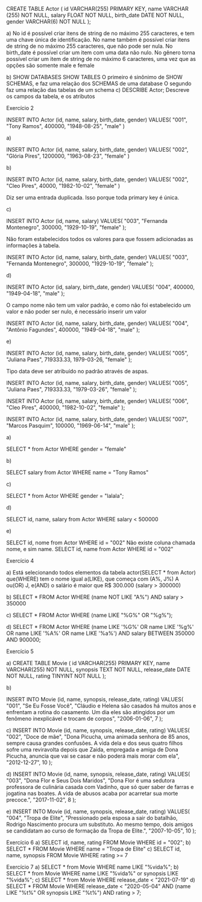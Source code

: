 CREATE TABLE Actor (
    id VARCHAR(255) PRIMARY KEY,
    name VARCHAR (255) NOT NULL,
    salary FLOAT NOT NULL,
    birth_date DATE NOT NULL,
    gender VARCHAR(6) NOT NULL
);

a) No id é possível criar itens de string de no máximo 255 caracteres, e tem uma chave única de identificação.
No name também é possível criar itens de string de no máximo 255 caracteres, que não pode ser nula.
No birth_date é possível criar um item com uma data não nulo.
No gênero torna possível criar um item de string de no máximo 6 caracteres, uma vez que as opções
são somente male e female

b)
SHOW DATABASES
SHOW TABLES
O primeiro é sinônimo de SHOW SCHEMAS, e faz uma relação dos SCHEMAS de uma database
O segundo faz uma relação das tabelas de um schema
c) 
DESCRIBE Actor;
Descreve os campos da tabela, e os atributos

Exercício 2

INSERT INTO Actor (id, name, salary, birth_date, gender)
VALUES(
  "001", 
  "Tony Ramos",
  400000,
  "1948-08-25", 
  "male"
)

a)

INSERT INTO Actor (id, name, salary, birth_date, gender)
VALUES(
  "002", 
  "Glória Pires",
  1200000,
  "1963-08-23", 
  "female"
)

b)

 INSERT INTO Actor (id, name, salary, birth_date, gender)
VALUES(
  "002", 
  "Cleo Pires",
	40000,
  "1982-10-02", 
  "female"
)

Diz ser uma entrada duplicada. Isso porque toda primary key é única.

c)

INSERT INTO Actor (id, name, salary)
VALUES(
  "003", 
  "Fernanda Montenegro",
  300000,
  "1929-10-19", 
  "female"
);

Não foram estabelecidos todos os valores para que fossem adicionadas as informações à tabela.

INSERT INTO Actor (id, name, salary, birth_date, gender)
VALUES(
  "003", 
  "Fernanda Montenegro",
  300000,
  "1929-10-19", 
  "female"
);

d)

INSERT INTO Actor (id, salary, birth_date, gender)
VALUES(
  "004",
  400000,
  "1949-04-18", 
  "male"
);

O campo nome não tem um valor padrão, e como não foi estabelecido um valor e não poder ser nulo, é necessário
inserir um valor

INSERT INTO Actor (id, name, salary, birth_date, gender)
VALUES(
  "004",
  "Antônio Fagundes",
  400000,
  "1949-04-18", 
  "male"
);

e)

INSERT INTO Actor (id, name, salary, birth_date, gender)
VALUES(
  "005", 
  "Juliana Paes",
  719333.33,
  1979-03-26, 
  "female"
);

Tipo data deve ser atribuído no padrão através de aspas.

INSERT INTO Actor (id, name, salary, birth_date, gender)
VALUES(
  "005", 
  "Juliana Paes",
  719333.33,
  "1979-03-26", 
  "female"
);

INSERT INTO Actor (id, name, salary, birth_date, gender)
VALUES(
  "006", 
  "Cleo Pires",
  400000,
  "1982-10-02", 
  "female"
);

INSERT INTO Actor (id, name, salary, birth_date, gender)
VALUES(
  "007", 
  "Marcos Pasquim",
  100000,
  "1969-06-14", 
  "male"
);

a)

SELECT * from Actor WHERE gender = "female"

b)

SELECT salary from Actor WHERE name = "Tony Ramos"

c)

SELECT * from Actor WHERE gender = "lalala";

d)

SELECT id, name, salary from Actor WHERE salary < 500000 

e) 

SELECT id, nome from Actor WHERE id = "002"
Não existe coluna chamada nome, e sim name.
SELECT id, name from Actor WHERE id = "002"

Exercício 4

a) Está selecionando todos elementos da tabela actor(SELECT * from Actor) que(WHERE) tem o nome igual a(LIKE), que começa com (A%, J%) A
ou(OR) J, e(AND) o salário é maior que R$ 300.000 (salary > 300000)

b)
SELECT * FROM Actor
WHERE (name NOT LIKE "A%") AND salary > 350000

c)
SELECT * FROM Actor
WHERE (name LIKE "%G%" OR "%g%");

d)
SELECT 
    *
FROM
    Actor
WHERE
    (name LIKE '%G%' OR name LIKE '%g%'
        OR name LIKE '%A%'
        OR name LIKE '%a%')
        AND salary BETWEEN 350000 AND 900000;


Exercício 5

a)
CREATE TABLE Movie (
    id VARCHAR(255) PRIMARY KEY,
    name VARCHAR(255) NOT NULL,
    synopsis TEXT NOT NULL,
    release_date DATE NOT NULL,
    rating TINYINT NOT NULL
);

b)  

INSERT INTO Movie (id, name, synopsis, release_date, rating)
VALUES(
  "001", 
  "Se Eu Fosse Você",
 "Cláudio e Helena são casados há muitos anos e enfrentam a rotina do casamento. Um dia eles são atingidos por um fenômeno inexplicável e trocam de corpos",
  "2006-01-06", 
 7
);

c)
INSERT INTO Movie (id, name, synopsis, release_date, rating)
VALUES(
  "002", 
  "Doce de mãe",
 "Dona Picucha, uma animada senhora de 85 anos, sempre causa grandes confusões. A vida dela e dos seus quatro filhos sofre uma reviravolta depois que Zaida, empregada e amiga de Dona Picucha, anuncia que vai se casar e não poderá mais morar com ela",
  "2012-12-27", 
 10
);

d)
INSERT INTO Movie (id, name, synopsis, release_date, rating)
VALUES(
  "003", 
  "Dona Flor e Seus Dois Maridos",
 "Dona Flor é uma sedutora professora de culinária casada com Vadinho, que só quer saber de farras e jogatina nas boates. A vida de abusos acaba por acarretar sua morte precoce.",
  "2017-11-02", 
 8
);

e)
INSERT INTO Movie (id, name, synopsis, release_date, rating)
VALUES(
  "004", 
  "Tropa de Elite",
 "Pressionado pela esposa a sair do batalhão, Rodrigo Nascimento procura um substituto. Ao mesmo tempo, dois amigos se candidatam ao curso de formação da Tropa de Elite.",
  "2007-10-05", 
 10
);

Exercício 6
a)
SELECT id, name, rating FROM Movie WHERE id = "002";
b)
SELECT * FROM Movie WHERE name = "Tropa de Elite"
c) 
SELECT id, name, synopsis FROM Movie WHERE rating >= 7

Exercício 7
a)
SELECT * from Movie WHERE name LIKE "%vida%";
b)
SELECT * from Movie WHERE name LIKE "%vida%" or synopsis LIKE "%vida%";
c)
SELECT * from Movie WHERE release_date < "2021-07-19"
d)
SELECT * FROM Movie
WHERE release_date < "2020-05-04" AND 
      (name LIKE "%t%" OR
      synopsis LIKE "%t%") AND rating > 7;
